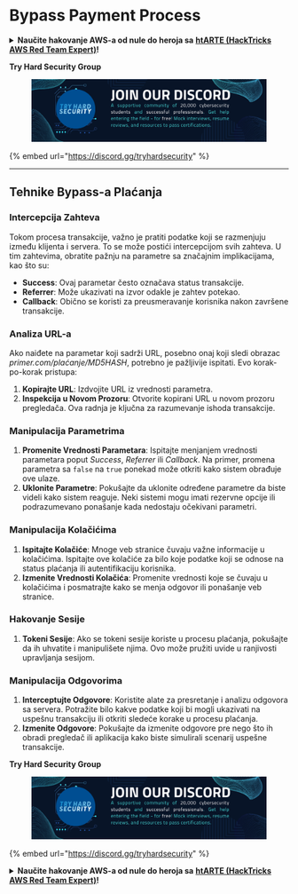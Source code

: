 # Bypass Payment Process

<details>

<summary><strong>Naučite hakovanje AWS-a od nule do heroja sa</strong> <a href="https://training.hacktricks.xyz/courses/arte"><strong>htARTE (HackTricks AWS Red Team Expert)</strong></a><strong>!</strong></summary>

Drugi načini podrške HackTricks-u:

* Ako želite da vidite **vašu kompaniju reklamiranu na HackTricks-u** ili da **preuzmete HackTricks u PDF formatu** proverite [**PLANOVE ZA PRIJAVU**](https://github.com/sponsors/carlospolop)!
* Nabavite [**zvanični PEASS & HackTricks swag**](https://peass.creator-spring.com)
* Otkrijte [**The PEASS Family**](https://opensea.io/collection/the-peass-family), našu kolekciju ekskluzivnih [**NFT-ova**](https://opensea.io/collection/the-peass-family)
* **Pridružite se** 💬 [**Discord grupi**](https://discord.gg/hRep4RUj7f) ili [**telegram grupi**](https://t.me/peass) ili nas **pratite** na **Twitteru** 🐦 [**@carlospolopm**](https://twitter.com/hacktricks\_live)**.**
* **Podelite svoje hakovanje trikove slanjem PR-ova na** [**HackTricks**](https://github.com/carlospolop/hacktricks) i [**HackTricks Cloud**](https://github.com/carlospolop/hacktricks-cloud) github repozitorijume.

</details>

**Try Hard Security Group**

<figure><img src="../.gitbook/assets/telegram-cloud-document-1-5159108904864449420.jpg" alt=""><figcaption></figcaption></figure>

{% embed url="https://discord.gg/tryhardsecurity" %}

***

## Tehnike Bypass-a Plaćanja

### Intercepcija Zahteva

Tokom procesa transakcije, važno je pratiti podatke koji se razmenjuju između klijenta i servera. To se može postići intercepcijom svih zahteva. U tim zahtevima, obratite pažnju na parametre sa značajnim implikacijama, kao što su:

* **Success**: Ovaj parametar često označava status transakcije.
* **Referrer**: Može ukazivati na izvor odakle je zahtev potekao.
* **Callback**: Obično se koristi za preusmeravanje korisnika nakon završene transakcije.

### Analiza URL-a

Ako naiđete na parametar koji sadrži URL, posebno onaj koji sledi obrazac _primer.com/plaćanje/MD5HASH_, potrebno je pažljivije ispitati. Evo korak-po-korak pristupa:

1. **Kopirajte URL**: Izdvojite URL iz vrednosti parametra.
2. **Inspekcija u Novom Prozoru**: Otvorite kopirani URL u novom prozoru pregledača. Ova radnja je ključna za razumevanje ishoda transakcije.

### Manipulacija Parametrima

1. **Promenite Vrednosti Parametara**: Ispitajte menjanjem vrednosti parametara poput _Success_, _Referrer_ ili _Callback_. Na primer, promena parametra sa `false` na `true` ponekad može otkriti kako sistem obrađuje ove ulaze.
2. **Uklonite Parametre**: Pokušajte da uklonite određene parametre da biste videli kako sistem reaguje. Neki sistemi mogu imati rezervne opcije ili podrazumevano ponašanje kada nedostaju očekivani parametri.

### Manipulacija Kolačićima

1. **Ispitajte Kolačiće**: Mnoge veb stranice čuvaju važne informacije u kolačićima. Ispitajte ove kolačiće za bilo koje podatke koji se odnose na status plaćanja ili autentifikaciju korisnika.
2. **Izmenite Vrednosti Kolačića**: Promenite vrednosti koje se čuvaju u kolačićima i posmatrajte kako se menja odgovor ili ponašanje veb stranice.

### Hakovanje Sesije

1. **Tokeni Sesije**: Ako se tokeni sesije koriste u procesu plaćanja, pokušajte da ih uhvatite i manipulišete njima. Ovo može pružiti uvide u ranjivosti upravljanja sesijom.

### Manipulacija Odgovorima

1. **Interceptujte Odgovore**: Koristite alate za presretanje i analizu odgovora sa servera. Potražite bilo kakve podatke koji bi mogli ukazivati na uspešnu transakciju ili otkriti sledeće korake u procesu plaćanja.
2. **Izmenite Odgovore**: Pokušajte da izmenite odgovore pre nego što ih obradi pregledač ili aplikacija kako biste simulirali scenarij uspešne transakcije.

**Try Hard Security Group**

<figure><img src="../.gitbook/assets/telegram-cloud-document-1-5159108904864449420.jpg" alt=""><figcaption></figcaption></figure>

{% embed url="https://discord.gg/tryhardsecurity" %}

<details>

<summary><strong>Naučite hakovanje AWS-a od nule do heroja sa</strong> <a href="https://training.hacktricks.xyz/courses/arte"><strong>htARTE (HackTricks AWS Red Team Expert)</strong></a><strong>!</strong></summary>

Drugi načini podrške HackTricks-u:

* Ako želite da vidite **vašu kompaniju reklamiranu na HackTricks-u** ili da **preuzmete HackTricks u PDF formatu** proverite [**PLANOVE ZA PRIJAVU**](https://github.com/sponsors/carlospolop)!
* Nabavite [**zvanični PEASS & HackTricks swag**](https://peass.creator-spring.com)
* Otkrijte [**The PEASS Family**](https://opensea.io/collection/the-peass-family), našu kolekciju ekskluzivnih [**NFT-ova**](https://opensea.io/collection/the-peass-family)
* **Pridružite se** 💬 [**Discord grupi**](https://discord.gg/hRep4RUj7f) ili [**telegram grupi**](https://t.me/peass) ili nas **pratite** na **Twitteru** 🐦 [**@carlospolopm**](https://twitter.com/hacktricks\_live)**.**
* **Podelite svoje hakovanje trikove slanjem PR-ova na** [**HackTricks**](https://github.com/carlospolop/hacktricks) i [**HackTricks Cloud**](https://github.com/carlospolop/hacktricks-cloud) github repozitorijume.

</details>

